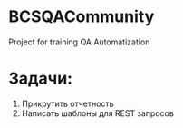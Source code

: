 # BCSQACommunity
Project for training QA Automatization
# Задачи:
1. Прикрутить отчетность
1. Написать шаблоны для REST запросов
